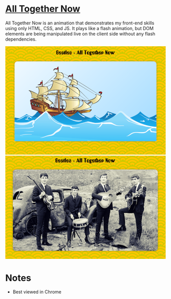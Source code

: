# [All Together Now](https://nickreis.com/alltogethernow//)

All Together Now is an animation that demonstrates my front-end skills using only HTML, CSS, and JS. It plays like a flash animation, but DOM elements are being manipulated live on the client side without any flash dependencies.

![ship](screenshots/ship.png?raw=true "Sail the Ship")
![beatles](screenshots/beatles.png?raw=true "Beatles")

# Notes

- Best viewed in Chrome
